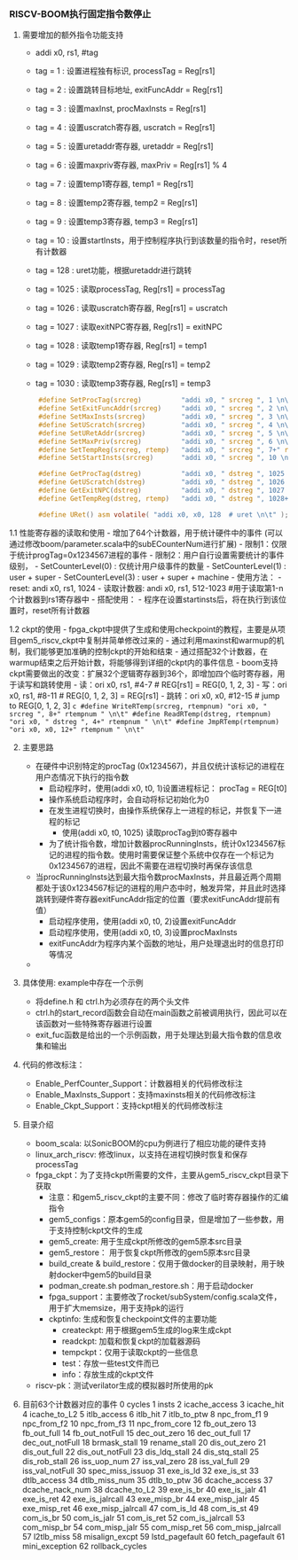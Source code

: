 ### RISCV-BOOM执行固定指令数停止
1. 需要增加的额外指令功能支持
    - addi x0, rs1, #tag
    - tag = 1 : 设置进程独有标识, processTag = Reg[rs1]
    - tag = 2 : 设置跳转目标地址, exitFuncAddr = Reg[rs1]
    - tag = 3 : 设置maxInst, procMaxInsts = Reg[rs1]

    - tag = 4 : 设置uscratch寄存器, uscratch = Reg[rs1]
    - tag = 5 : 设置uretaddr寄存器, uretaddr = Reg[rs1]
    - tag = 6 : 设置maxpriv寄存器,  maxPriv = Reg[rs1] % 4

    - tag = 7 : 设置temp1寄存器, temp1 = Reg[rs1]
    - tag = 8 : 设置temp2寄存器, temp2 = Reg[rs1]
    - tag = 9 : 设置temp3寄存器, temp3 = Reg[rs1]
    - tag = 10 : 设置startInsts，用于控制程序执行到该数量的指令时，reset所有计数器

    - tag = 128 : uret功能，根据uretaddr进行跳转

    - tag = 1025 : 读取processTag, Reg[rs1] = processTag
    - tag = 1026 : 读取uscratch寄存器, Reg[rs1] = uscratch
    - tag = 1027 : 读取exitNPC寄存器, Reg[rs1] = exitNPC

    - tag = 1028 : 读取temp1寄存器, Reg[rs1] = temp1
    - tag = 1029 : 读取temp2寄存器, Reg[rs1] = temp2
    - tag = 1030 : 读取temp3寄存器, Reg[rs1] = temp3

    ```c
        #define SetProcTag(srcreg)          "addi x0, " srcreg ", 1 \n\t"  
        #define SetExitFuncAddr(srcreg)     "addi x0, " srcreg ", 2 \n\t"  
        #define SetMaxInsts(srcreg)         "addi x0, " srcreg ", 3 \n\t"  
        #define SetUScratch(srcreg)         "addi x0, " srcreg ", 4 \n\t" 
        #define SetURetAddr(srcreg)         "addi x0, " srcreg ", 5 \n\t"  
        #define SetMaxPriv(srcreg)          "addi x0, " srcreg ", 6 \n\t"  
        #define SetTempReg(srcreg, rtemp)   "addi x0, " srcreg ", 7+" rtemp " \n\t"  
        #define SetStartInsts(srcreg)       "addi x0, " srcreg ", 10 \n\t"   

        #define GetProcTag(dstreg)          "addi x0, " dstreg ", 1025 \n\t"  
        #define GetUScratch(dstreg)         "addi x0, " dstreg ", 1026 \n\t"  
        #define GetExitNPC(dstreg)          "addi x0, " dstreg ", 1027 \n\t"  
        #define GetTempReg(dstreg, rtemp)   "addi x0, " dstreg ", 1028+" rtemp " \n\t"  

        #define URet() asm volatile( "addi x0, x0, 128  # uret \n\t" ); 
    ```

1.1 性能寄存器的读取和使用
    - 增加了64个计数器，用于统计硬件中的事件 (可以通过修改boom/parameter.scala中的subECounterNum进行扩展)
    - 限制1：仅限于统计progTag=0x1234567进程的事件
    - 限制2：用户自行设置需要统计的事件级别，
        - SetCounterLevel(0) : 仅统计用户级事件的数量
        - SetCounterLevel(1) : user + super
        - SetCounterLevel(3) : user + super + machine
    - 使用方法：
        - reset: andi x0, rs1, 1024
        - 读取计数器: andi x0, rs1, 512-1023  #用于读取第1-n个计数器到rs1寄存器中
    - 搭配使用：
        - 程序在设置startinsts后，将在执行到该位置时，reset所有计数器

1.2 ckpt的使用
    - fpga_ckpt中提供了生成和使用checkpoint的教程，主要是从项目gem5_riscv_ckpt中复制并简单修改过来的
    - 通过利用maxinst和warmup的机制，我们能够更加准确的控制ckpt的开始和结束
    - 通过搭配32个计数器，在warmup结束之后开始计数，将能够得到详细的ckpt内的事件信息
    - boom支持ckpt需要做出的改变：扩展32个逻辑寄存器到36个，即增加四个临时寄存器，用于读写和跳转使用
        - 读：ori x0, rs1, #4-7   # REG[rs1] = REG[0, 1, 2, 3]
        - 写：ori x0, rs1, #8-11  # REG[0, 1, 2, 3] = REG[rs1]
        - 跳转：ori x0, x0, #12-15  # jump to REG[0, 1, 2, 3]
        ```c
            #define WriteRTemp(srcreg, rtempnum) "ori x0, " srcreg ", 8+" rtempnum " \n\t"
            #define ReadRTemp(dstreg, rtempnum) "ori x0, " dstreg ", 4+" rtempnum " \n\t"
            #define JmpRTemp(rtempnum) "ori x0, x0, 12+" rtempnum " \n\t"
        ```


2. 主要思路
    - 在硬件中识别特定的procTag (0x1234567)，并且仅统计该标记的进程在用户态情况下执行的指令数
        - 启动程序时，使用(addi x0, t0, 1)设置进程标记： procTag = REG[t0]
        - 操作系统启动程序时，会自动将标记初始化为0
        - 在发生进程切换时，由操作系统保存上一进程的标记，并恢复下一进程的标记
            - 使用(addi x0, t0, 1025) 读取procTag到t0寄存器中
        - 为了统计指令数，增加计数器procRunningInsts，统计0x1234567标记的进程的指令数。使用时需要保证整个系统中仅存在一个标记为0x1234567的进程，因此不需要在进程切换时再保存该信息
    - 当procRunningInsts达到最大指令数procMaxInsts，并且最近两个周期都处于该0x1234567标记的进程的用户态中时，触发异常，并且此时选择跳转到硬件寄存器exitFuncAddr指定的位置（要求exitFuncAddr提前有值）
        - 启动程序使用，使用(addi x0, t0, 2)设置exitFuncAddr
        - 启动程序使用，使用(addi x0, t0, 3)设置procMaxInsts
        - exitFuncAddr为程序内某个函数的地址，用户处理退出时的信息打印等情况
    - 

3. 具体使用: example中存在一个示例
    - 将define.h 和 ctrl.h为必须存在的两个头文件
    - ctrl.h的start_record函数会自动在main函数之前被调用执行，因此可以在该函数对一些特殊寄存器进行设置
    - exit_fuc函数是给出的一个示例函数，用于处理达到最大指令数的信息收集和输出

4. 代码的修改标注：
    - Enable_PerfCounter_Support：计数器相关的代码修改标注
    - Enable_MaxInsts_Support：支持maxinsts相关的代码修改标注
    - Enable_Ckpt_Support：支持ckpt相关的代码修改标注

5. 目录介绍
    - boom_scala: 以SonicBOOM的cpu为例进行了相应功能的硬件支持
    - linux_arch_riscv: 修改linux，以支持在进程切换时恢复和保存processTag
    - fpga_ckpt：为了支持ckpt所需要的文件，主要从gem5_riscv_ckpt目录下获取
        - 注意：和gem5_riscv_ckpt的主要不同：修改了临时寄存器操作的汇编指令
        - gem5_configs：原本gem5的config目录，但是增加了一些参数，用于支持控制ckpt文件的生成
        - gem5_create: 用于生成ckpt所修改的gem5原本src目录
        - gem5_restore： 用于恢复ckpt所修改的gem5原本src目录
        - build_create & build_restore：仅用于做docker的目录映射，用于映射docker中gem5的build目录
        - podman_create.sh podman_restore.sh：用于启动docker
        - fpga_support：主要修改了rocket/subSystem/config.scala文件，用于扩大memsize，用于支持pk的运行
        - ckptinfo: 生成和恢复checkpoint文件的主要功能
            - createckpt: 用于根据gem5生成的log来生成ckpt
            - readckpt: 加载和恢复ckpt的加载器源码
            - tempckpt：仅用于读取ckpt的一些信息
            - test：存放一些test文件而已
            - info：存放生成的ckpt文件
    - riscv-pk：测试verilator生成的模拟器时所使用的pk

5. 目前63个计数器对应的事件
    0	cycles
    1	insts
    2	icache_access
    3	icache_hit
    4	icache_to_L2
    5	itlb_access
    6	itlb_hit
    7	itlb_to_ptw
    8	npc_from_f1
    9	npc_from_f2
    10	npc_from_f3
    11	npc_from_core
    12	fb_out_zero
    13	fb_out_full
    14	fb_out_notFull
    15	dec_out_zero
    16	dec_out_full
    17	dec_out_notFull
    18	brmask_stall
    19	rename_stall
    20	dis_out_zero
    21	dis_out_full
    22	dis_out_notFull
    23	dis_ldq_stall
    24	dis_stq_stall
    25	dis_rob_stall
    26	iss_uop_num
    27	iss_val_zero
    28	iss_val_full
    29	iss_val_notFull
    30	spec_miss_issuop
    31	exe_is_ld
    32	exe_is_st
    33	dtlb_access
    34	dtlb_miss_num
    35	dtlb_to_ptw
    36	dcache_access
    37	dcache_nack_num
    38	dcache_to_L2
    39	exe_is_br
    40	exe_is_jalr
    41	exe_is_ret
    42	exe_is_jalrcall
    43	exe_misp_br
    44	exe_misp_jalr
    45	exe_misp_ret
    46	exe_misp_jalrcall
    47	com_is_ld
    48	com_is_st
    49	com_is_br
    50	com_is_jalr
    51	com_is_ret
    52	com_is_jalrcall
    53	com_misp_br
    54	com_misp_jalr
    55	com_misp_ret
    56	com_misp_jalrcall
    57	l2tlb_miss
    58	misalign_excpt
    59	lstd_pagefault
    60	fetch_pagefault
    61	mini_exception
    62	rollback_cycles